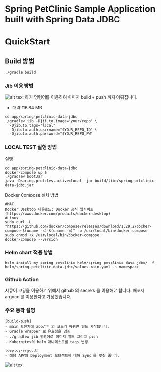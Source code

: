 # Spring PetClinic Sample Application built with Spring Data JDBC

# QuickStart
## Build 방법
```shell
./gradle build
```

### Jib 이용 방법 
![alt text](https://www.publickey1.jp/2018/jib02.gif)
하기 명령어를 이용하여 이미지 build + push 까지 이뤄집니다.
* 대략 116.84 MB
```shell
cd app/spring-petclinic-data-jdbc
./gradlew jib -Djib.to.image="your/repo" \
  -Djib.to.tags="local"
  -Djib.to.auth.username="$YOUR_REPO_ID" \
  -Djib.to.auth.password="$YOUR_REPO_PW"
```

### LOCAL TEST 실행 방법
실행
```shell
cd app/spring-petclinic-data-jdbc
docker-compose up &
./gradlew bootJar 
java -Dspring.profiles.active=local -jar build/libs/spring-petclinic-data-jdbc.jar
```
Docker Compose 설치 방법
```shell
#MAC
Docker Desktop 다운로드: Docker 공식 웹사이트(https://www.docker.com/products/docker-desktop)
#Linux
sudo curl -L "https://github.com/docker/compose/releases/download/1.29.2/docker-compose-$(uname -s)-$(uname -m)" -o /usr/local/bin/docker-compose
sudo chmod +x /usr/local/bin/docker-compose
docker-compose --version
```

### Helm chart 적용 방법
```
helm install my-spring-petclinic helm/spring-petclinic-data-jdbc/ -f helm/spring-petclinic-data-jdbc/values-main.yaml -n namespace
```


### Github Action
시큐어 코딩을 이용하기 위해서 github 의 secrets 을 이용해야 합니다. 배포시 argocd 를 이용한다고 가정했습니다.

### 주요 동작 설명
```
[build-push]
- main 브랜치에 app/** 의 코드가 바뀌면 빌드 시작됩니다.
- Gradle wrapper 로 유효성을 검증
- ./gradlew jib 명령어로 이미지 빌드 그리고 push
- Kubernetes의 helm 매니페스트를 tags 변경

[deploy-argocd]
- 해당 APP의 Deployment 오브젝트에 대해 Sync 를 맞춰 줍니다.
```
![alt text](https://3365.notion.site/image/https%3A%2F%2Fprod-files-secure.s3.us-west-2.amazonaws.com%2Fb33c6cf3-ff8d-49a2-8cfb-219399db8f44%2F37c4847f-b618-45a2-a314-13c7eca0a7ae%2F%25E1%2584%2589%25E1%2585%25B3%25E1%2584%258F%25E1%2585%25B3%25E1%2584%2585%25E1%2585%25B5%25E1%2586%25AB%25E1%2584%2589%25E1%2585%25A3%25E1%2586%25BA_2024-02-13_%25E1%2584%258B%25E1%2585%25A9%25E1%2584%2592%25E1%2585%25AE_11.48.17.png?table=block&id=050c2d8a-a375-4860-839c-af00d700b28f&spaceId=b33c6cf3-ff8d-49a2-8cfb-219399db8f44&width=2000&userId=&cache=v2)

